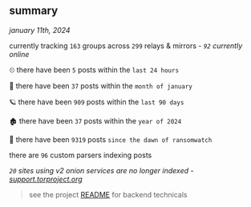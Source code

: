 
## summary
_january 11th, 2024_

currently tracking `163` groups across `299` relays & mirrors - _`92` currently online_

⏲ there have been `5` posts within the `last 24 hours`

🦈 there have been `37` posts within the `month of january`

🪐 there have been `909` posts within the `last 90 days`

🏚 there have been `37` posts within the `year of 2024`

🦕 there have been `9319` posts `since the dawn of ransomwatch`

there are `96` custom parsers indexing posts

_`20` sites using v2 onion services are no longer indexed - [support.torproject.org](https://support.torproject.org/onionservices/v2-deprecation/)_

> see the project [README](https://github.com/joshhighet/ransomwatch#ransomwatch--) for backend technicals
